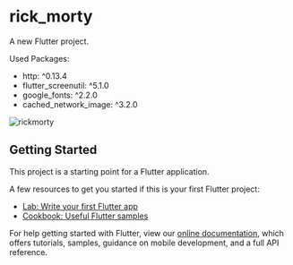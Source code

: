 # rick_morty

A new Flutter project.

Used Packages: 
  - http: ^0.13.4
  - flutter_screenutil: ^5.1.0
  - google_fonts: ^2.2.0
  - cached_network_image: ^3.2.0 

![rickmorty](https://user-images.githubusercontent.com/70916991/150678828-be5ba455-ba2d-4343-9d37-81aa9d56d5ac.gif)


## Getting Started

This project is a starting point for a Flutter application.

A few resources to get you started if this is your first Flutter project:

- [Lab: Write your first Flutter app](https://flutter.dev/docs/get-started/codelab)
- [Cookbook: Useful Flutter samples](https://flutter.dev/docs/cookbook)

For help getting started with Flutter, view our
[online documentation](https://flutter.dev/docs), which offers tutorials,
samples, guidance on mobile development, and a full API reference.
